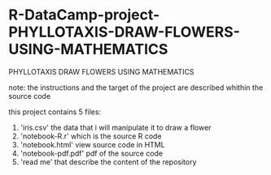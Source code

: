 # R-DataCamp-project-PHYLLOTAXIS-DRAW-FLOWERS-USING-MATHEMATICS
PHYLLOTAXIS DRAW FLOWERS USING MATHEMATICS

note: the instructions and the target of the project are described whithin the source code

this project contains 5 files:
1) 'iris.csv' the data that i will manipulate it to draw a flower
2) 'notebook-R.r' which is the source R code
3) 'notebook.html' view source code in HTML
4) 'notebook-pdf.pdf' pdf of the source code
5) 'read me' that describe the content of the repository
